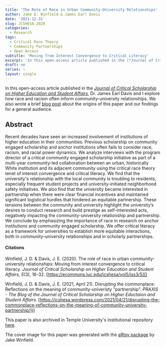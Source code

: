```yaml
---
title: 'The Role of Race in Urban Community-University Relationships'
author: Jake D. Winfield & James Earl Davis
date: '2021-12-31'
slug: JCSHESA-2020
categories:
  - Research
tags:
  - Critical Race Theory
  - Community Partnerships
  - Open Access
subtitle: 'Moving from Interest Convergence to Critical Literacy'
excerpt: 'In this open-access article published in the [*Journal of Critical Scholarship on Higher Education and Student Affairs*](https://ecommons.luc.edu/jcshesa/vol5/iss3/5/), Dr. James Earl Davis and I explore how race and racism often inform community-university relationships.'
draft: no
series: ~
layout: single
---
```

In this open-access article published in the [*Journal of Critical Scholarship on Higher Education and Student Affairs*](https://ecommons.luc.edu/jcshesa/vol5/iss3/5/), Dr. James Earl Davis and I explore how race and racism often inform community-university relationships. We also wrote a brief [blog post](https://jcshesa.wordpress.com/2021/04/21/disrupting-the-commonplace-reflections-on-the-meaning-of-community-university-partnership/) about the origins of this paper and our findings for a general audience.   

## Abstract
Recent decades have seen an increased involvement of institutions of higher education in their communities. Previous scholarship on community engaged scholarship and anchor institutions often fails to consider race, racism, and racial power dynamics. We analyze interviews with the program director of a critical community engaged scholarship initiative as part of a multi-year community-led collaboration between an urban, historically White institution and its adjacent community using the critical race theory tenet of interest convergence and critical literacy. We find that the university's relationship with the local community is troubling to residents, especially frequent student projects and university-initiated neighborhood safety initiatives. We also find that the university became interested in partnership when there were clear financial incentives and maintained significant logistical hurdles that hindered an equitable partnership. These tensions between the community and university highlight the university’s desires to conduct research and build prestige as self-interested acts, negatively impacting the community-university relationship and partnership. We conclude by emphasizing the importance of race in research on anchor institutions and community engaged scholarship. We offer critical literacy as a framework for universities to establish more equitable interactions, both in community-university relationships and in scholarly partnerships.


#### Citations
Winfield, J. D. & Davis, J. E. (2020). The role of race in urban community-university relationships: Moving from interest convergence to critical literacy. *Journal of Critical Scholarship on Higher Education and Student Affairs, 5*(3), 16-32. [https://ecommons.luc.edu/jcshesa/vol5/iss3/5]()

Winfield, J. D. & Davis, J. E. (2021, April 21). Disrupting the commonplace: Reflections on the meaning of community-univeristy "partnership". *PRAXIS - The Blog of the Journal of Critical Scholarship on Higher Eductaion and Student Affairs.* [https://jcshesa.wordpress.com/2021/04/21/disrupting-the-commonplace-reflections-on-the-meaning-of-community-university-partnership/]()


This paper is also archived in Temple University's institutional repository [here](https://scholarshare.temple.edu/handle/20.500.12613/7069). 

The cover image for this paper was generated with the [aRtsy package](https://koenderks.github.io/aRtsy/) by Jake Winfield.
